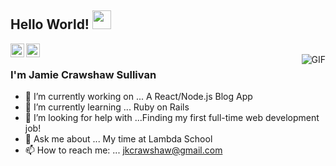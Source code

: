 ## Hello World! <img src="https://raw.githubusercontent.com/iampavangandhi/iampavangandhi/master/gifs/Hi.gif" width="30px"></h2>

<a href="https://www.linkedin.com/in/jme-sull/">
  <img align="left" alt="Jamie's LinkedIn" width="22px" src="https://cdn.jsdelivr.net/npm/simple-icons@v3/icons/linkedin.svg" />
</a>
<a href="https://github.com/jme-sull">
  <img align="left" alt="Jamie's Github" width="22px" src="https://cdn.jsdelivr.net/npm/simple-icons@v3/icons/github.svg" />
</a>
<br />
<img align="right" alt="GIF" src="https://media.giphy.com/media/q6RoNkLlFNjaw/giphy.gif" />

### I'm Jamie Crawshaw Sullivan
- 🔭 I’m currently working on ... A React/Node.js Blog App 
- 🌱 I’m currently learning ... Ruby on Rails
- 🤔 I’m looking for help with ...Finding my first full-time web development job!
- 💬 Ask me about ... My time at Lambda School
- 📫 How to reach me: ... jkcrawshaw@gmail.com
